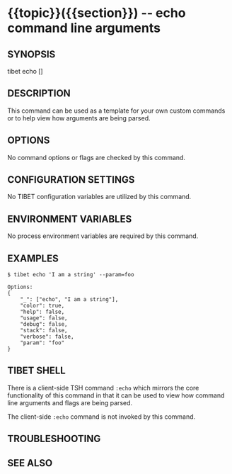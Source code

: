 {{topic}}({{section}}) -- echo command line arguments
=============================================

## SYNOPSIS

tibet echo [<args>]

## DESCRIPTION

This command can be used as a template for your own custom commands or
to help view how arguments are being parsed.

## OPTIONS

No command options or flags are checked by this command.

## CONFIGURATION SETTINGS

No TIBET configuration variables are utilized by this command.

## ENVIRONMENT VARIABLES

No process environment variables are required by this command.

## EXAMPLES

    $ tibet echo 'I am a string' --param=foo

    Options:
    {
        "_": ["echo", "I am a string"],
        "color": true,
        "help": false,
        "usage": false,
        "debug": false,
        "stack": false,
        "verbose": false,
        "param": "foo"
    }

## TIBET SHELL

There is a client-side TSH command `:echo` which mirrors the core
functionality of this command in that it can be used to view how
command line arguments and flags are being parsed.

The client-side `:echo` command is not invoked by this command.


## TROUBLESHOOTING


## SEE ALSO

